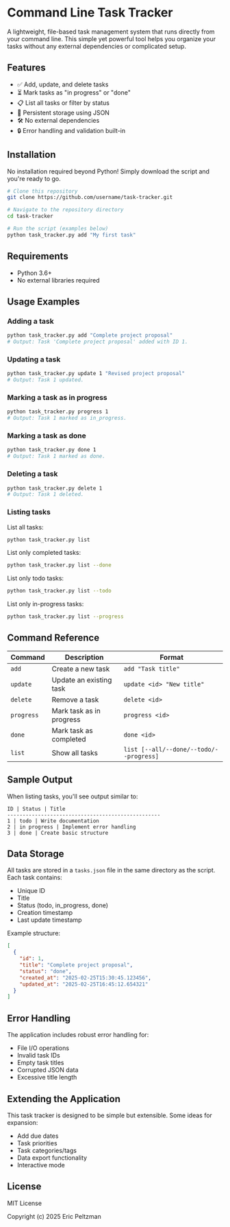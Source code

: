 # Command Line Task Tracker

A lightweight, file-based task management system that runs directly from your command line. This simple yet powerful tool helps you organize your tasks without any external dependencies or complicated setup.


## Features

- ✅ Add, update, and delete tasks
- ⏳ Mark tasks as "in progress" or "done"
- 📋 List all tasks or filter by status
- 💾 Persistent storage using JSON
- 🛠️ No external dependencies
- 🔒 Error handling and validation built-in

## Installation

No installation required beyond Python! Simply download the script and you're ready to go.

```bash
# Clone this repository
git clone https://github.com/username/task-tracker.git

# Navigate to the repository directory
cd task-tracker

# Run the script (examples below)
python task_tracker.py add "My first task"
```

## Requirements

- Python 3.6+
- No external libraries required

## Usage Examples

### Adding a task

```bash
python task_tracker.py add "Complete project proposal"
# Output: Task 'Complete project proposal' added with ID 1.
```

### Updating a task

```bash
python task_tracker.py update 1 "Revised project proposal"
# Output: Task 1 updated.
```

### Marking a task as in progress

```bash
python task_tracker.py progress 1
# Output: Task 1 marked as in_progress.
```

### Marking a task as done

```bash
python task_tracker.py done 1
# Output: Task 1 marked as done.
```

### Deleting a task

```bash
python task_tracker.py delete 1
# Output: Task 1 deleted.
```

### Listing tasks

List all tasks:
```bash
python task_tracker.py list
```

List only completed tasks:
```bash
python task_tracker.py list --done
```

List only todo tasks:
```bash
python task_tracker.py list --todo
```

List only in-progress tasks:
```bash
python task_tracker.py list --progress
```

## Command Reference

| Command | Description | Format |
|---------|-------------|--------|
| `add` | Create a new task | `add "Task title"` |
| `update` | Update an existing task | `update <id> "New title"` |
| `delete` | Remove a task | `delete <id>` |
| `progress` | Mark task as in progress | `progress <id>` |
| `done` | Mark task as completed | `done <id>` |
| `list` | Show all tasks | `list [--all/--done/--todo/--progress]` |

## Sample Output

When listing tasks, you'll see output similar to:

```
ID | Status | Title
--------------------------------------------------
1 | todo | Write documentation
2 | in progress | Implement error handling
3 | done | Create basic structure
```

## Data Storage

All tasks are stored in a `tasks.json` file in the same directory as the script. Each task contains:

- Unique ID
- Title
- Status (todo, in_progress, done)
- Creation timestamp
- Last update timestamp

Example structure:
```json
[
  {
    "id": 1,
    "title": "Complete project proposal",
    "status": "done",
    "created_at": "2025-02-25T15:30:45.123456",
    "updated_at": "2025-02-25T16:45:12.654321"
  }
]
```

## Error Handling

The application includes robust error handling for:
- File I/O operations
- Invalid task IDs
- Empty task titles
- Corrupted JSON data
- Excessive title length

## Extending the Application

This task tracker is designed to be simple but extensible. Some ideas for expansion:
- Add due dates
- Task priorities
- Task categories/tags
- Data export functionality
- Interactive mode

## License

MIT License

Copyright (c) 2025 Eric Peltzman


